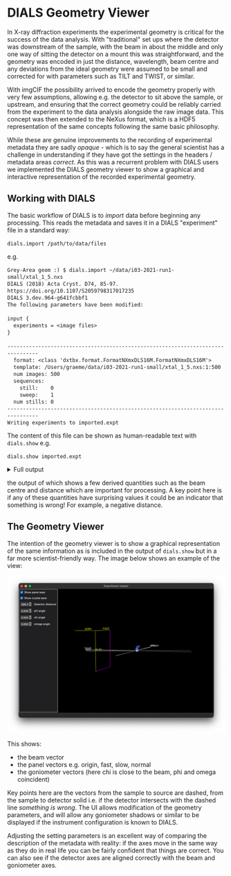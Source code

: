 # DIALS Geometry Viewer

In X-ray diffraction experiments the experimental geometry is critical for the success of the data analysis. With "traditional" set ups where the detector was downstream of the sample, with the beam in about the middle and only one way of sitting the detector on a mount this was straightforward, and the geometry was encoded in just the distance, wavelength, beam centre and any deviations from the ideal geometry were assumed to be small and corrected for with parameters such as TILT and TWIST, or similar.

With imgCIF the possibility arrived to encode the geometry properly with very few assumptions, allowing e.g. the detector to sit above the sample, or upstream, and ensuring that the correct geometry could be reliably carried from the experiment to the data analysis alongside the raw image data. This concept was then extended to the NeXus format, which is a HDF5 representation of the same concepts following the same basic philosophy.

While these are genuine improvements to the recording of experimental metadata they are sadly _opaque_ - which is to say the general scientist has a challenge in understanding if they have got the settings in the headers / metadata areas _correct_. As this was a recurrent problem with DIALS users we implemented the DIALS geometry viewer to show a graphical and interactive representation of the recorded experimental geometry.

## Working with DIALS

The basic workflow of DIALS is to _import_ data before beginning any processing. This reads the metadata and saves it in a DIALS "experiment" file in a standard way:

```
dials.import /path/to/data/files
```

e.g.

```
Grey-Area geom :) $ dials.import ~/data/i03-2021-run1-small/xtal_1_5.nxs 
DIALS (2018) Acta Cryst. D74, 85-97. https://doi.org/10.1107/S2059798317017235
DIALS 3.dev.964-g641fcbbf1
The following parameters have been modified:

input {
  experiments = <image files>
}

--------------------------------------------------------------------------------
  format: <class 'dxtbx.format.FormatNXmxDLS16M.FormatNXmxDLS16M'>
  template: /Users/graeme/data/i03-2021-run1-small/xtal_1_5.nxs:1:500
  num images: 500
  sequences:
    still:    0
    sweep:    1
  num stills: 0
--------------------------------------------------------------------------------
Writing experiments to imported.expt
```

The content of this file can be shown as human-readable text with `dials.show` e.g.

```
dials.show imported.expt
```

<details>
  <summary>Full output</summary>

```
DIALS (2018) Acta Cryst. D74, 85-97. https://doi.org/10.1107/S2059798317017235
The following parameters have been modified:

input {
  experiments = imported.expt
}

Experiment 0:
Experiment identifier: 72be34f3-a1bf-1046-9baa-f9ae973b5bb0
Image template: /Users/graeme/data/i03-2021-run1-small/xtal_1_5.nxs
Detector:
Panel:
  name: /entry/instrument/detector/module
  type: SENSOR_PAD
  identifier: 
  pixel_size:{0.075,0.075}
  image_size: {4148,4362}
  trusted_range: {0,9266}
  thickness: 0.45
  material: Si
  mu: 3.92208
  gain: 1
  pedestal: 0
  fast_axis: {1,0,0}
  slow_axis: {0,-1,0}
  origin: {-155.992,166.56,289.3}
  distance: -289.3
  pixel to millimeter strategy: ParallaxCorrectedPxMmStrategy
    mu: 3.92208
    t0: 0.45


Max resolution (at corners): 0.515708
Max resolution (inscribed):  0.545559

Beam:
    wavelength: 0.976254
    sample to source direction : {0,0,1}
    divergence: 0
    sigma divergence: 0
    polarization normal: {0,1,0}
    polarization fraction: 0.999
    flux: 0
    transmission: 1

Scan:
    number of images:   500
    image range:   {1,500}
    oscillation:   {0,0.1}
    exposure time: 0

Goniometer:
    Rotation axis:   {1,0,0}
    Fixed rotation:  {1,0,0,0,1,0,0,0,1}
    Setting rotation:{1,0,0,0,1,0,0,0,1}
    Axis #0 (phi):  {1,-0.0025,0.0056}
    Axis #1 (chi):  {-0.006,-0.0264,-0.9996}
    Axis #2 (omega):  {1,0,0}
    Angles: 0,0,0
    scan axis: #2 (omega)

```

</details>

the output of which shows a few derived quantities such as the beam centre and distance which are important for processing. A key point here is if any of these quantities have surprising values it could be an indicator that something is wrong! For example, a negative distance.

## The Geometry Viewer

The intention of the geometry viewer is to show a graphical representation of the same information as is included in the output of `dials.show` but in a far more scientist-friendly way. The image below shows an example of the view:

![Simple view of the geometry viewer](./basic-viewer.png)

This shows:

- the beam vector
- the panel vectors e.g. origin, fast, slow, normal
- the goniometer vectors (here chi is close to the beam, phi and omega coincident)

Key points here are the vectors from the sample to source are dashed, from the sample to detector solid i.e. if the detector intersects with the dashed line _something is wrong_. The UI allows modification of the geometry parameters, and will allow any goniometer shadows or similar to be displayed if the instrument configuration is known to DIALS.

Adjusting the setting parameters is an excellent way of comparing the description of the metadata with reality: if the axes move in the same way as they do in real life you can be fairly confident that things are correct. You can also see if the detector axes are aligned correctly with the beam and goniometer axes.
